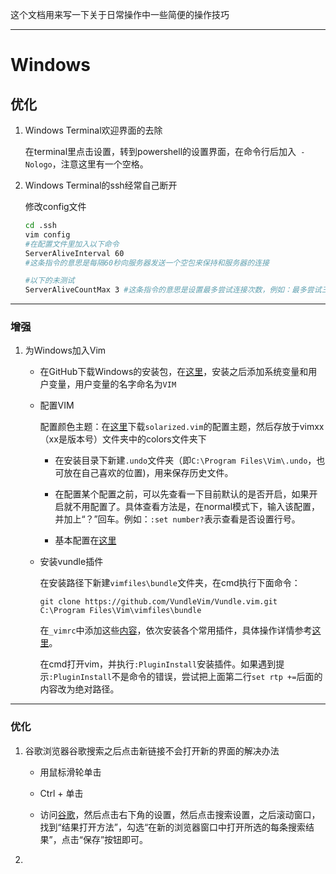 这个文档用来写一下关于日常操作中一些简便的操作技巧

---

# Windows

## 优化

1. Windows Terminal欢迎界面的去除
   
   在terminal里点击设置，转到powershell的设置界面，在命令行后加入` -Nologo`，注意这里有一个空格。

2. Windows Terminal的ssh经常自己断开
   
   修改config文件
   
   ```bash
   cd .ssh
   vim config
   #在配置文件里加入以下命令
   ServerAliveInterval 60
   #这条指令的意思是每隔60秒向服务器发送一个空包来保持和服务器的连接
   
   #以下的未测试
   ServerAliveCountMax 3 #这条指令的意思是设置最多尝试连接次数，例如：最多尝试三次
   ```

---

### 增强

1. 为Windows加入Vim
   
   - 在GitHub下载Windows的安装包，在[这里](https://github.com/vim/vim-win32-installer/releases)，安装之后添加系统变量和用户变量，用户变量的名字命名为`VIM`
   
   - 配置VIM
     
     配置颜色主题：在[这里](https://ethanschoonover.com/solarized/)下载`solarized.vim`的配置主题，然后存放于vimxx（xx是版本号）文件夹中的colors文件夹下
     
     - 在安装目录下新建`.undo`文件夹（即`C:\Program Files\Vim\.undo`，也可放在自己喜欢的位置)，用来保存历史文件。
     
     - 在配置某个配置之前，可以先查看一下目前默认的是否开启，如果开启就不用配置了。具体查看方法是，在normal模式下，输入该配置，并加上“？”回车。例如：`:set number?`表示查看是否设置行号。
     
     - 基本配置在[这里](/tips/_vimrc)
   
   - 安装vundle插件
     
     在安装路径下新建`vimfiles\bundle`文件夹，在cmd执行下面命令：
     
     `git clone https://github.com/VundleVim/Vundle.vim.git C:\Program Files\Vim\vimfiles\bundle`
     
     在`_vimrc`中添加这些[内容](/tips/vim_plugin.txt)，依次安装各个常用插件，具体操作详情参考[这里](https://blog.csdn.net/qyhaill/article/details/99701566)。
     
     在cmd打开vim，并执行`:PluginInstall`安装插件。如果遇到提示`:PluginInstall`不是命令的错误，尝试把上面第二行`set rtp +=`后面的内容改为绝对路径。

---

### 优化

1. 谷歌浏览器谷歌搜索之后点击新链接不会打开新的界面的解决办法
   
   - 用鼠标滑轮单击
   
   - Ctrl + 单击
   
   - 访问[谷歌](www.google.com)，然后点击右下角的设置，然后点击搜索设置，之后滚动窗口，找到“结果打开方法”，勾选“在新的浏览器窗口中打开所选的每条搜索结果”，点击“保存”按钮即可。

2. 
